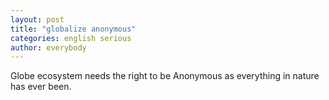```yaml
---
layout: post
title: "globalize anonymous"
categories: english serious
author: everybody
---
```


Globe ecosystem needs the right to be Anonymous as everything in nature has ever been.
